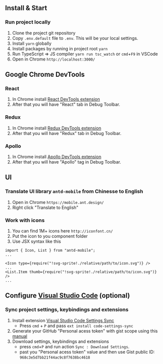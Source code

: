## Install & Start

### Run project locally
1. Clone the project git repository
1. Copy `.env.default` file to `.env`. This will be your local settings.
1. Install `yarn` globally
1. Install packages by running in project root `yarn`
1. Run TypeScript => JS compiler `yarn run tsc_watch` or `cmd`+`F9` in VSCode
1. Open in Chrome `http://localhost:3000/`


## Google Chrome DevTools

### React

1. In Chrome install [React DevTools extension](https://chrome.google.com/webstore/detail/react-developer-tools/fmkadmapgofadopljbjfkapdkoienihi)
1. After that you will have "React" tab in Debug Toolbar.

### Redux

1. In Chrome install [Redux DevTools extension](https://chrome.google.com/webstore/detail/redux-devtools/lmhkpmbekcpmknklioeibfkpmmfibljd)
1. After that you will have "Redux" tab in Debug Toolbar.

### Apollo

1. In Chrome install [Apollo DevTools extension](https://chrome.google.com/webstore/detail/apollo-client-developer-t/jdkknkkbebbapilgoeccciglkfbmbnfm)
1. After that you will have "Apollo" tag in Debug Toolbar.


## UI

### Translate UI library `antd-mobile` from Chinesse to English

1. Open in Chrome `https://mobile.ant.design/`
1. Right click "Translate to English"

### Work with icons

1. You can find 1M+ icons here `http://iconfont.cn/`
1. Put the icon to you component folder
1. Use JSX syntax like this
```JSX
import { Icon, List } from "antd-mobile";
...

<Icon type={require("!svg-sprite!./relative/path/to/icon.svg")} />
...
<List.Item thumb={require("!svg-sprite!./relative/path/to/icon.svg")} />
...
```

## Configure [Visual Studio Code](https://code.visualstudio.com/) (optional)

### Sync project settings, keybindings and extensions

1. Install extension  [Visual Studio Code Settings Sync](https://marketplace.visualstudio.com/items?itemName=Shan.code-settings-sync)
    * Press `cmd` + `P` and pass `ext install code-settings-sync`
1. Generate your GitHub "Personal acess token" with gist scope using this [manual](https://marketplace.visualstudio.com/items?itemName=Shan.code-settings-sync#steps-to-get-the-github-key)
1. Download settings, keybindings and extensions
    * press `cmd`+`P` and run action `Sync : Download Settings`.
    * past you "Personal acess token" value and then use Gist public ID: `968c3e5d7bb21f44ac9c8f7638bc4618`
